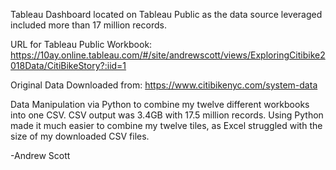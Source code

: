 Tableau Dashboard located on Tableau Public as the data source leveraged included more than 17 million records. 

URL for Tableau Public Workbook:
https://10ay.online.tableau.com/#/site/andrewscott/views/ExploringCitibike2018Data/CitiBikeStory?:iid=1

Original Data Downloaded from:
https://www.citibikenyc.com/system-data

Data Manipulation via Python to combine my twelve different workbooks into one CSV. CSV output was 3.4GB with 17.5 million records. 
Using Python made it much easier to combine my twelve tiles, as Excel struggled with the size of my downloaded CSV files. 

-Andrew Scott
